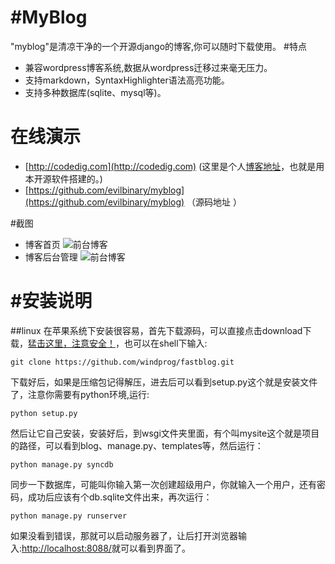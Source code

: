 #MyBlog
=========
"myblog"是清凉干净的一个开源django的博客,你可以随时下载使用。
#特点
* 兼容wordpress博客系统,数据从wordpress迁移过来毫无压力。
* 支持markdown，SyntaxHighlighter语法高亮功能。
* 支持多种数据库(sqlite、mysql等)。
	
	
# 在线演示
* [http://codedig.com](http://codedig.com) (这里是个人[博客地址](http://codedig.com)，也就是用本开源软件搭建的。)
* [https://github.com/evilbinary/myblog](https://github.com/evilbinary/myblog) （源码地址 ）

#截图
* 博客首页 ![前台博客](https://github.com/evilbinary/myblog/raw/master/data/screen-shot1.png)
* 博客后台管理  ![前台博客](https://github.com/evilbinary/myblog/raw/master/data/screen-shot2.png)

#安装说明
===================
##linux
在苹果系统下安装很容易，首先下载源码，可以直接点击download下载，[猛击这里，注意安全！](https://github.com/evilbinary/myblog/archive/master.zip)，也可以在shell下输入:
	
	git clone https://github.com/windprog/fastblog.git
	
下载好后，如果是压缩包记得解压，进去后可以看到setup.py这个就是安装文件了，注意你需要有python环境,运行:
	
	python setup.py
	
然后让它自己安装，安装好后，到wsgi文件夹里面，有个叫mysite这个就是项目的路径，可以看到blog、manage.py、templates等，然后运行：

	python manage.py syncdb

同步一下数据库，可能叫你输入第一次创建超级用户，你就输入一个用户，还有密码，成功后应该有个db.sqlite文件出来，再次运行：
	
	python manage.py runserver
	
如果没看到错误，那就可以启动服务器了，让后打开浏览器输入:[http://localhost:8088/](http://localhost:8088/)就可以看到界面了。